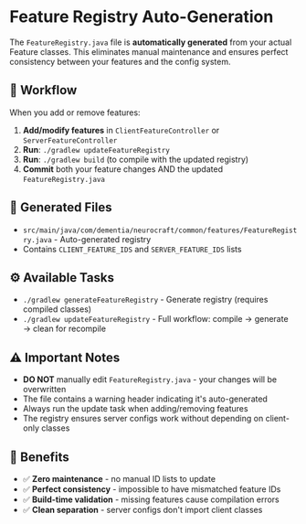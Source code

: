 # Feature Registry Auto-Generation

The `FeatureRegistry.java` file is **automatically generated** from your actual Feature classes. This eliminates manual maintenance and ensures perfect consistency between your features and the config system.

## 🔄 Workflow

When you add or remove features:

1. **Add/modify features** in `ClientFeatureController` or `ServerFeatureController`
2. **Run**: `./gradlew updateFeatureRegistry`
3. **Run**: `./gradlew build` (to compile with the updated registry)
4. **Commit** both your feature changes AND the updated `FeatureRegistry.java`

## 📁 Generated Files

- `src/main/java/com/dementia/neurocraft/common/features/FeatureRegistry.java` - Auto-generated registry
- Contains `CLIENT_FEATURE_IDS` and `SERVER_FEATURE_IDS` lists

## ⚙️ Available Tasks

- `./gradlew generateFeatureRegistry` - Generate registry (requires compiled classes)
- `./gradlew updateFeatureRegistry` - Full workflow: compile → generate → clean for recompile

## ⚠️ Important Notes

- **DO NOT** manually edit `FeatureRegistry.java` - your changes will be overwritten
- The file contains a warning header indicating it's auto-generated
- Always run the update task when adding/removing features
- The registry ensures server configs work without depending on client-only classes

## 🎯 Benefits

- ✅ **Zero maintenance** - no manual ID lists to update
- ✅ **Perfect consistency** - impossible to have mismatched feature IDs
- ✅ **Build-time validation** - missing features cause compilation errors
- ✅ **Clean separation** - server configs don't import client classes 